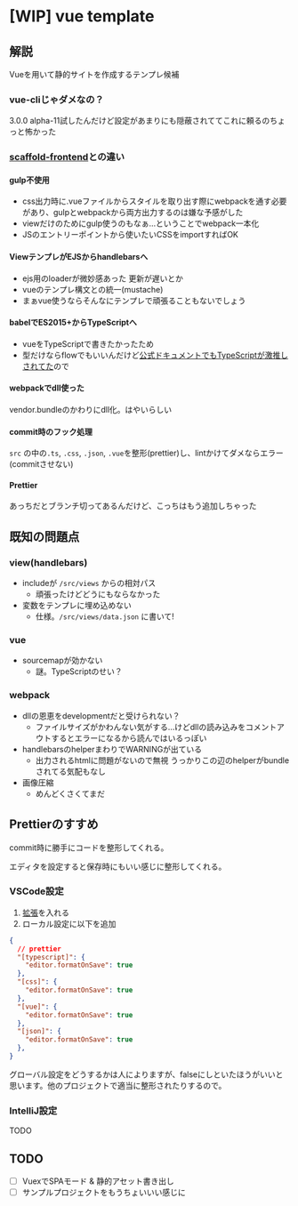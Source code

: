 # [WIP] vue template

## 解説

Vueを用いて静的サイトを作成するテンプレ候補

### vue-cliじゃダメなの？

3.0.0 alpha-11試したんだけど設定があまりにも隠蔽されててこれに頼るのちょっと怖かった

### [scaffold-frontend](https://github.com/framelunch/scaffold-frontend)との違い

#### gulp不使用

* css出力時に.vueファイルからスタイルを取り出す際にwebpackを通す必要があり、gulpとwebpackから両方出力するのは嫌な予感がした
* viewだけのためにgulp使うのもなぁ…ということでwebpack一本化
* JSのエントリーポイントから使いたいCSSをimportすればOK

#### ViewテンプレがEJSからhandlebarsへ

* ejs用のloaderが微妙感あった 更新が遅いとか
* vueのテンプレ構文との統一(mustache)
* まぁvue使うならそんなにテンプレで頑張ることもないでしょう

#### babelでES2015+からTypeScriptへ

* vueをTypeScriptで書きたかったため
* 型だけならflowでもいいんだけど[公式ドキュメントでもTypeScriptが激推しされてた](https://jp.vuejs.org/v2/guide/typescript.html)ので

#### webpackでdll使った

vendor.bundleのかわりにdll化。はやいらしい

#### commit時のフック処理

`src` の中の`.ts`, `.css`, `.json`, `.vue`を整形(prettier)し、lintかけてダメならエラー(commitさせない)

#### Prettier

あっちだとブランチ切ってあるんだけど、こっちはもう追加しちゃった

## 既知の問題点

### view(handlebars)

* includeが `/src/views` からの相対パス
    * 頑張ったけどどうにもならなかった
* 変数をテンプレに埋め込めない
    * 仕様。`/src/views/data.json` に書いて!

### vue

* sourcemapが効かない
    * 謎。TypeScriptのせい？

### webpack

* dllの恩恵をdevelopmentだと受けられない？
    * ファイルサイズがかわんない気がする…けどdllの読み込みをコメントアウトするとエラーになるから読んではいるっぽい
* handlebarsのhelperまわりでWARNINGが出ている
    * 出力されるhtmlに問題がないので無視 うっかりこの辺のhelperがbundleされてる気配もなし
* 画像圧縮
    * めんどくさくてまだ

## Prettierのすすめ

commit時に勝手にコードを整形してくれる。

エディタを設定すると保存時にもいい感じに整形してくれる。

### VSCode設定

1. [拡張](https://marketplace.visualstudio.com/items?itemName=esbenp.prettier-vscode)を入れる
1. ローカル設定に以下を追加

```json
{
  // prettier
  "[typescript]": {
    "editor.formatOnSave": true
  },
  "[css]": {
    "editor.formatOnSave": true
  },
  "[vue]": {
    "editor.formatOnSave": true
  },
  "[json]": {
    "editor.formatOnSave": true
  },
}
```

グローバル設定をどうするかは人によりますが、falseにしといたほうがいいと思います。他のプロジェクトで適当に整形されたりするので。

### IntelliJ設定

TODO

## TODO

- [ ] VuexでSPAモード & 静的アセット書き出し
- [ ] サンプルプロジェクトをもうちょいいい感じに
